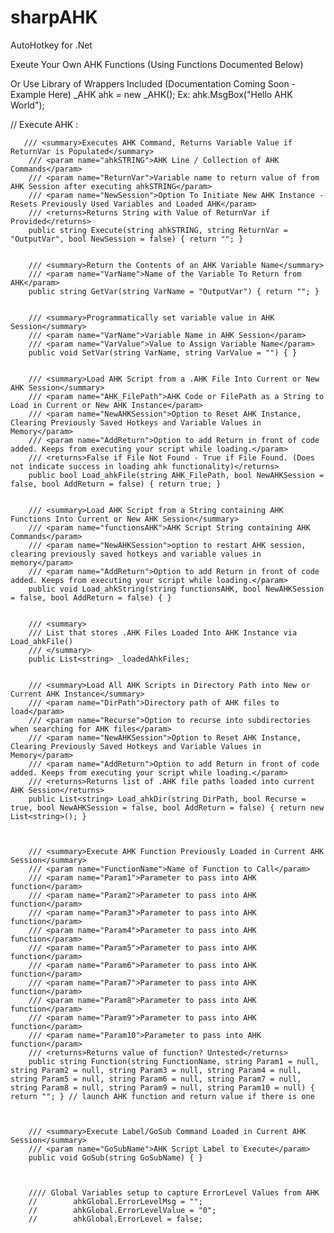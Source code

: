 # sharpAHK

AutoHotkey for .Net 

Exeute Your Own AHK Functions (Using Functions Documented Below)

Or Use Library of Wrappers Included (Documentation Coming Soon - Example Here)
    _AHK ahk = new _AHK();
Ex: ahk.MsgBox("Hello AHK World"); 



// Execute AHK : 

       /// <summary>Executes AHK Command, Returns Variable Value if ReturnVar is Populated</summary>
        /// <param name="ahkSTRING">AHK Line / Collection of AHK Commands</param>
        /// <param name="ReturnVar">Variable name to return value of from AHK Session after executing ahkSTRING</param>
        /// <param name="NewSession">Option To Initiate New AHK Instance - Resets Previously Used Variables and Loaded AHK</param>
        /// <returns>Returns String with Value of ReturnVar if Provided</returns>
        public string Execute(string ahkSTRING, string ReturnVar = "OutputVar", bool NewSession = false) { return ""; }


        /// <summary>Return the Contents of an AHK Variable Name</summary>
        /// <param name="VarName">Name of the Variable To Return from AHK</param>
        public string GetVar(string VarName = "OutputVar") { return ""; }


        /// <summary>Programmatically set variable value in AHK Session</summary>
        /// <param name="VarName">Variable Name in AHK Session</param>
        /// <param name="VarValue">Value to Assign Variable Name</param>
        public void SetVar(string VarName, string VarValue = "") { }


        /// <summary>Load AHK Script from a .AHK File Into Current or New AHK Session</summary>
        /// <param name="AHK_FilePath">AHK Code or FilePath as a String to Load in Current or New AHK Instance</param>
        /// <param name="NewAHKSession">Option to Reset AHK Instance, Clearing Previously Saved Hotkeys and Variable Values in Memory</param>
        /// <param name="AddReturn">Option to add Return in front of code added. Keeps from executing your script while loading.</param>
        /// <returns>False if File Not Found - True if File Found. (Does not indicate success in loading ahk functionality)</returns>
        public bool Load_ahkFile(string AHK_FilePath, bool NewAHKSession = false, bool AddReturn = false) { return true; }


        /// <summary>Load AHK Script from a String containing AHK Functions Into Current or New AHK Session</summary>
        /// <param name="functionsAHK">AHK Script String containing AHK Commands</param>
        /// <param name="NewAHKSession">option to restart AHK session, clearing previously saved hotkeys and variable values in memory</param>
        /// <param name="AddReturn">Option to add Return in front of code added. Keeps from executing your script while loading.</param>
        public void Load_ahkString(string functionsAHK, bool NewAHKSession = false, bool AddReturn = false) { }


        /// <summary>
        /// List that stores .AHK Files Loaded Into AHK Instance via Load_ahkFile()
        /// </summary>
        public List<string> _loadedAhkFiles;


        /// <summary>Load All AHK Scripts in Directory Path into New or Current AHK Instance</summary>
        /// <param name="DirPath">Directory path of AHK files to load</param>
        /// <param name="Recurse">Option to recurse into subdirectories when searching for AHK files</param>
        /// <param name="NewAHKSession">Option to Reset AHK Instance, Clearing Previously Saved Hotkeys and Variable Values in Memory</param>
        /// <param name="AddReturn">Option to add Return in front of code added. Keeps from executing your script while loading.</param>
        /// <returns>Returns list of .AHK file paths loaded into current AHK Session</returns>
        public List<string> Load_ahkDir(string DirPath, bool Recurse = true, bool NewAHKSession = false, bool AddReturn = false) { return new List<string>(); }



        /// <summary>Execute AHK Function Previously Loaded in Current AHK Session</summary>
        /// <param name="FunctionName">Name of Function to Call</param>
        /// <param name="Param1">Parameter to pass into AHK function</param>
        /// <param name="Param2">Parameter to pass into AHK function</param>
        /// <param name="Param3">Parameter to pass into AHK function</param>
        /// <param name="Param4">Parameter to pass into AHK function</param>
        /// <param name="Param5">Parameter to pass into AHK function</param>
        /// <param name="Param6">Parameter to pass into AHK function</param>
        /// <param name="Param7">Parameter to pass into AHK function</param>
        /// <param name="Param8">Parameter to pass into AHK function</param>
        /// <param name="Param9">Parameter to pass into AHK function</param>
        /// <param name="Param10">Parameter to pass into AHK function</param>
        /// <returns>Returns value of function? Untested</returns>
        public string Function(string FunctionName, string Param1 = null, string Param2 = null, string Param3 = null, string Param4 = null, string Param5 = null, string Param6 = null, string Param7 = null, string Param8 = null, string Param9 = null, string Param10 = null) { return ""; } // launch AHK function and return value if there is one



        /// <summary>Execute Label/GoSub Command Loaded in Current AHK Session</summary>
        /// <param name="GoSubName">AHK Script Label to Execute</param>
        public void GoSub(string GoSubName) { }



        //// Global Variables setup to capture ErrorLevel Values from AHK
        //        ahkGlobal.ErrorLevelMsg = "";
        //        ahkGlobal.ErrorLevelValue = "0";
        //        ahkGlobal.ErrorLevel = false;
